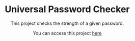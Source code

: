 <h1 align="center">Universal Password Checker </h1>
<p align="center">This project checks the strength of a given password.</p>

<p align="center"> You can access this project <a href="https://samuelfcosta18.github.io/UniversalPasswordChecker/">here</a>  </p>
